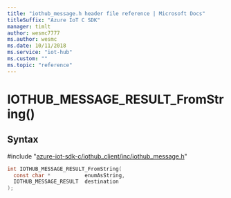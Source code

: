 ```yaml
---                             
title: "iothub_message.h header file reference | Microsoft Docs" 
titleSuffix: "Azure IoT C SDK"            
manager: timlt                 
author: wesmc7777              
ms.author: wesmc               
ms.date: 10/11/2018                    
ms.service: "iot-hub"             
ms.custom: ""                
ms.topic: "reference"        
---                            
```


# IOTHUB_MESSAGE_RESULT_FromString()

## Syntax

\#include "[azure-iot-sdk-c/iothub_client/inc/iothub_message.h](../iothub-message-h.md)"  
```C
int IOTHUB_MESSAGE_RESULT_FromString(
  const char *           enumAsString,
  IOTHUB_MESSAGE_RESULT  destination
);
```

